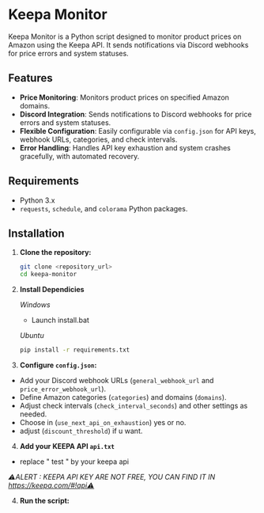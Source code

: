 # Keepa Monitor

Keepa Monitor is a Python script designed to monitor product prices on Amazon using the Keepa API. It sends notifications via Discord webhooks for price errors and system statuses.

## Features

- **Price Monitoring**: Monitors product prices on specified Amazon domains.
- **Discord Integration**: Sends notifications to Discord webhooks for price errors and system statuses.
- **Flexible Configuration**: Easily configurable via `config.json` for API keys, webhook URLs, categories, and check intervals.
- **Error Handling**: Handles API key exhaustion and system crashes gracefully, with automated recovery.

## Requirements

- Python 3.x
- `requests`, `schedule`, and `colorama` Python packages.

## Installation

1. **Clone the repository:**

   ```bash
   git clone <repository_url>
   cd keepa-monitor
   ```
2. **Install Dependicies**

   *Windows*

     - Launch install.bat
   
   *Ubuntu*

   ```bash
   pip install -r requirements.txt
   ```
   
3. **Configure `config.json`:**
- Add your Discord webhook URLs (`general_webhook_url` and `price_error_webhook_url`).
- Define Amazon categories (`categories`) and domains (`domains`).
- Adjust check intervals (`check_interval_seconds`) and other settings as needed.
- Choose in (`use_next_api_on_exhaustion`) yes or no.
- adjust (`discount_threshold`) if u want.

4. **Add your KEEPA API `api.txt`**
- replace " test " by your keepa api

*⚠ALERT : KEEPA API KEY ARE NOT FREE, YOU CAN FIND IT IN https://keepa.com/#!api⚠*

4. **Run the script:**


   
   
   

